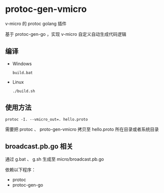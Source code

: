 # protoc-gen-vmicro
v-micro 的 protoc  golang 插件

基于 protoc-gen-go ，实现 v-micro 自定义自动生成代码逻辑


## 编译

- Windows
  ```shell
  build.bat
  ```
- Linux
  ```shell
  ./build.sh
  ```
## 使用方法

```shell
protoc -I. --vmicro_out=. hello.proto
```

需要把 protoc 、 proto-gen-vmicro 拷贝至 hello.proto 所在目录或者系统目录

## broadcast.pb.go 相关

通过 g.bat 、 g.sh 生成至 micro/broadcast.pb.go

依赖以下程序：
- protoc
- protoc-gen-go
